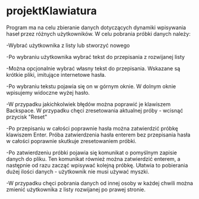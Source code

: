 # projektKlawiatura
Program ma na celu zbieranie danych dotyczących dynamiki wpisywania haseł przez różnych użytkowników.
W celu pobrania próbki danych należy:

-Wybrać użytkownika z listy lub stworzyć nowego

-Po wybraniu użytkownika wybrać tekst do przepisania z rozwijanej listy

-Można opcjonalnie wybrać własny tekst do przepisania. Wskazane są krótkie pliki, imitujące internetowe hasła.

-Po wybraniu tekstu pojawia się on w górnym oknie. W dolnym oknie wpisujemy widoczne wyżej hasło.

-W przypadku jakichkolwiek błędów można poprawić je klawiszem Backspace. W przypadku chęci zresetowania aktualnej próby - wcisnąć przycisk "Reset"

-Po przepisaniu w całości poprawnie hasła można zatwierdzić próbkę klawiszem Enter. Próba zatwierdzenia hasła enterem bez przepisania hasła w całości poprawnie skutkuje zresetowaniem próbki.

-Po zatwierdzeniu próbki pojawia się komunikat o pomyślnym zapisie danych do pliku. Ten komunikat również można zatwierdzić enterem, a następnie od razu zacząć wpisywać kolejną próbkę. Ułatwia to pobierania dużej ilości danych - użytkownik nie musi używać myszki.

-W przypadku chęci pobrania danych od innej osoby w każdej chwili można zmienić użytkownika z listy rozwijanej po prawej stronie.
